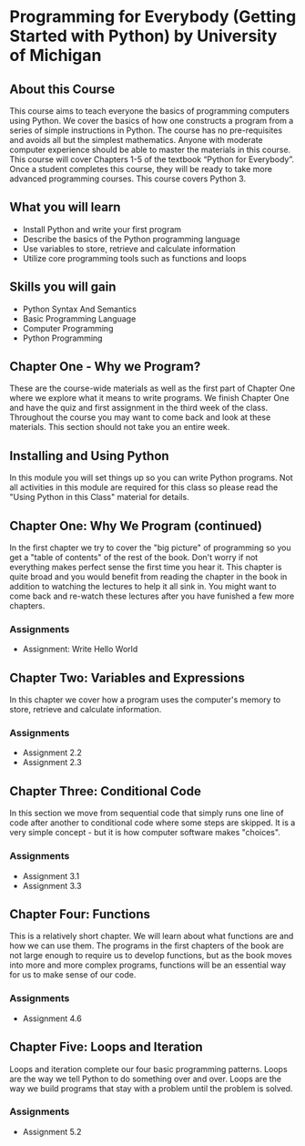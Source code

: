 # Programming for Everybody (Getting Started with Python) by University of Michigan

## About this Course

This course aims to teach everyone the basics of programming computers using Python. We cover the basics of how one constructs a program from a series of simple instructions in Python.  The course has no pre-requisites and avoids all but the simplest mathematics. Anyone with moderate computer experience should be able to master the materials in this course. This course will cover Chapters 1-5 of the textbook “Python for Everybody”.  Once a student completes this course, they will be ready to take more advanced programming courses. This course covers Python 3.

## What you will learn

- Install Python and write your first program
- Describe the basics of the Python programming language
- Use variables to store, retrieve and calculate information
- Utilize core programming tools such as functions and loops

## Skills you will gain
- Python Syntax And Semantics
- Basic Programming Language
- Computer Programming
- Python Programming

## Chapter One - Why we Program?

These are the course-wide materials as well as the first part of Chapter One where we explore what it means to write programs. We finish Chapter One and have the quiz and first assignment in the third week of the class. Throughout the course you may want to come back and look at these materials. This section should not take you an entire week. 

## Installing and Using Python
In this module you will set things up so you can write Python programs. Not all activities in this module are required for this class so please read the "Using Python in this Class" material for details.

## Chapter One: Why We Program (continued)

In the first chapter we try to cover the "big picture" of programming so you get a "table of contents" of the rest of the book. Don't worry if not everything makes perfect sense the first time you hear it. This chapter is quite broad and you would benefit from reading the chapter in the book in addition to watching the lectures to help it all sink in. You might want to come back and re-watch these lectures after you have funished a few more chapters.

### Assignments
- Assignment: Write Hello World

## Chapter Two: Variables and Expressions
In this chapter we cover how a program uses the computer's memory to store, retrieve and calculate information.

### Assignments
- Assignment 2.2
- Assignment 2.3


## Chapter Three: Conditional Code
In this section we move from sequential code that simply runs one line of code after another to conditional code where some steps are skipped. It is a very simple concept - but it is how computer software makes "choices".

### Assignments
- Assignment 3.1
- Assignment 3.3

## Chapter Four: Functions

This is a relatively short chapter. We will learn about what functions are and how we can use them. The programs in the first chapters of the book are not large enough to require us to develop functions, but as the book moves into more and more complex programs, functions will be an essential way for us to make sense of our code.

### Assignments
- Assignment 4.6

## Chapter Five: Loops and Iteration
Loops and iteration complete our four basic programming patterns. Loops are the way we tell Python to do something over and over. Loops are the way we build programs that stay with a problem until the problem is solved.

### Assignments
- Assignment 5.2